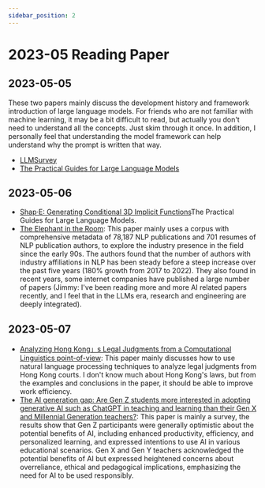 ```yaml
---
sidebar_position: 2
---
```


# 2023-05 Reading Paper

## 2023-05-05

These two papers mainly discuss the development history and framework introduction of large language models. For friends who are not familiar with machine learning, it may be a bit difficult to read, but actually you don't need to understand all the concepts. Just skim through it once. In addition, I personally feel that understanding the model framework can help understand why the prompt is written that way.

- [LLMSurvey](https://github.com/RUCAIBox/LLMSurvey/blob/main/assets/LLM_Survey_Chinese_0418.pdf)
- [The Practical Guides for Large Language Models](https://github.com/Mooler0410/LLMsPracticalGuide)

## 2023-05-06

- [Shap·E: Generating Conditional 3D Implicit Functions](https://arxiv.org/pdf/2305.02463.pdf)The Practical Guides for Large Language Models.
- [The Elephant in the Room](https://arxiv.org/pdf/2305.02797.pdf): This paper mainly uses a corpus with comprehensive metadata of 78,187 NLP publications and 701 resumes of NLP publication authors, to explore the industry presence in the field since the early 90s. The authors found that the number of authors with industry affiliations in NLP has been steady before a steep increase over the past five years (180% growth from 2017 to 2022). They also found in recent years, some internet companies have published a large number of papers (Jimmy: I've been reading more and more AI related papers recently, and I feel that in the LLMs era, research and engineering are deeply integrated).

## 2023-05-07

- [Analyzing Hong Kong」s Legal Judgments from a Computational Linguistics point-of-view](https://arxiv.org/pdf/2305.02558.pdf): This paper mainly discusses how to use natural language processing techniques to analyze legal judgments from Hong Kong courts. I don't know much about Hong Kong's laws, but from the examples and conclusions in the paper, it should be able to improve work efficiency.
- [The AI generation gap: Are Gen Z students more interested in adopting generative AI such as ChatGPT in teaching and learning than their Gen X and Millennial Generation teachers?](https://arxiv.org/pdf/2305.02878.pdf): This paper is mainly a survey, the results show that Gen Z participants were generally optimistic about the potential benefits of AI, including enhanced productivity, efficiency, and personalized learning, and expressed intentions to use AI in various educational scenarios. Gen X and Gen Y teachers acknowledged the potential benefits of AI but expressed heightened concerns about overreliance, ethical and pedagogical implications, emphasizing the need for AI to be used responsibly.
